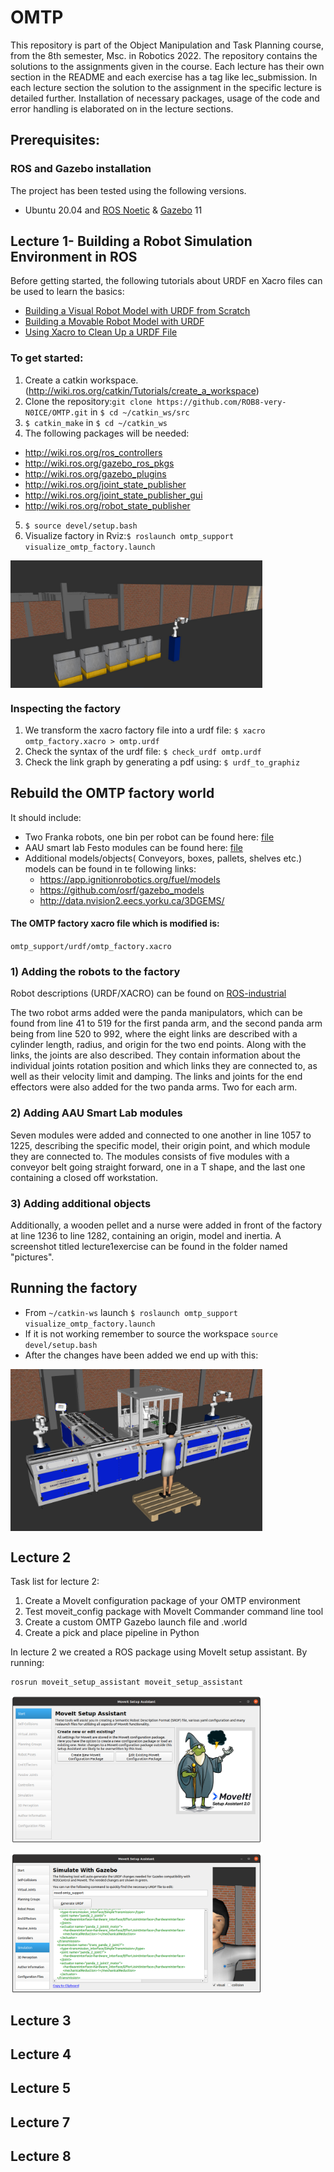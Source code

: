 # OMTP

This repository is part of the Object Manipulation and Task Planning course, from the 8th semester, Msc. in Robotics 2022.
The repository contains the solutions to the assignments given in the course. Each lecture has their own section in the README and each exercise has a tag like lec<number>_submission. In each lecture section the solution to the assignment in the specific lecture is detailed further. Installation of necessary packages, usage of the code and error handling is elaborated on in the lecture sections.
## Prerequisites:
### ROS and Gazebo installation
The project has been tested using the following versions.
* Ubuntu 20.04 and [ROS Noetic](https://wiki.ros.org/noetic/Installation) & [Gazebo](http://gazebosim.org/tutorials/?tut=ros_wrapper_versions) 11 

## Lecture 1- Building a Robot Simulation Environment in ROS
Before getting started, the following tutorials about URDF en Xacro files can be used to learn the basics:

* [Building a Visual Robot Model with URDF from Scratch](http://wiki.ros.org/urdf/Tutorials/Building%20a%20Visual%20Robot%20Model%20with%20URDF%20from%20Scratch) 
* [Building a Movable Robot Model with URDF](http://wiki.ros.org/urdf/Tutorials/Building%20a%20Movable%20Robot%20Model%20with%20URDF)
* [Using Xacro to Clean Up a URDF File](http://wiki.ros.org/urdf/Tutorials/Using%20Xacro%20to%20Clean%20Up%20a%20URDF%20File)

### To get started:
1) Create a catkin workspace.(http://wiki.ros.org/catkin/Tutorials/create_a_workspace)
2) Clone the repository:`git clone https://github.com/ROB8-very-N0ICE/OMTP.git` in `$ cd ~/catkin_ws/src`
3) `$ catkin_make` in `$ cd ~/catkin_ws`
4)  The following packages will be needed: 
  - http://wiki.ros.org/ros_controllers
  - http://wiki.ros.org/gazebo_ros_pkgs
  - http://wiki.ros.org/gazebo_plugins 
  - http://wiki.ros.org/joint_state_publisher
  - http://wiki.ros.org/joint_state_publisher_gui
  - http://wiki.ros.org/robot_state_publisher 
5) `$ source devel/setup.bash`
6) Visualize factory in Rviz:`$ roslaunch omtp_support visualize_omtp_factory.launch`


<p class="aligncenter">
    <img src="Images/empty.png" width=80% height=80% align=center alt="empty factory">
</p>

### Inspecting the factory
1) We transform the xacro factory file into a urdf file: `$ xacro omtp_factory.xacro > omtp.urdf`
2) Check the syntax of the urdf file: `$ check_urdf omtp.urdf`
3) Check the link graph by generating a pdf using: `$ urdf_to_graphiz`


## Rebuild the OMTP factory world
It should include:
* Two Franka robots, one bin per robot can be found here: [file](/franka_description)
* AAU smart lab Festo modules can be found here: [file](/aau_lab_ros_models)
* Additional models/objects( Conveyors, boxes, pallets, shelves etc.) models can be found in te following links:
  * https://app.ignitionrobotics.org/fuel/models
  * https://github.com/osrf/gazebo_models
  * http://data.nvision2.eecs.yorku.ca/3DGEMS/
#### The OMTP factory xacro file which is modified is:
  `omtp_support/urdf/omtp_factory.xacro`

### 1) Adding the robots to the factory
Robot descriptions (URDF/XACRO) can be found on [ROS-industrial](http://wiki.ros.org/Industrial/supported_hardware) 

The two robot arms added were the panda manipulators, which can be found from line 41 to 519 for the first panda arm, and the second panda arm being from line 520 to 992, where the eight links are described with a cylinder length, radius, and origin for the two end points. Along with the links, the joints are also described. They contain information about the individual joints rotation position and which links they are connected to, as well as their velocity limit and damping. The links and joints for the end effectors were also added for the two panda arms. Two for each arm.

### 2) Adding AAU Smart Lab modules
Seven modules were  added and connected to one another in line 1057 to 1225, describing the specific model, their origin point, and which module they are connected to. The modules consists of five modules with a conveyor belt going straight forward, one in a T shape, and the last one containing a closed off workstation.

### 3) Adding additional objects

 Additionally, a wooden pellet and a nurse were added in front of the factory at line 1236 to line 1282, containing an origin, model and inertia. A screenshot titled lecture1exercise can be found in the folder named "pictures".


## Running the factory
* From  `~/catkin-ws` launch `$ roslaunch omtp_support visualize_omtp_factory.launch`
* If it is not working remember to source the workspace `source devel/setup.bash`
* After the changes have been added we end up with this:

<p class="aligncenter">
    <img src="Images/factory.png" width=80% height=80% align=center alt="MoveIt Setup Assistant">
</p>


## Lecture 2
Task list for lecture 2:
1. Create a MoveIt configuration package of your OMTP environment
2. Test moveit_config package with MoveIt Commander command line tool
3. Create a custom OMTP Gazebo launch file and .world
4. Create a pick and place pipeline in Python

In lecture 2 we created a ROS package using MoveIt setup assistant. By running:
```
rosrun moveit_setup_assistant moveit_setup_assistant 
```
<p class="aligncenter">
    <img src="Images/moveit.png" width=80% height=80% align=center alt="MoveIt Setup Assistant">
</p>
<p class="aligncenter">
    <img src="Images/generate_urdf.png" width=80% height=80% align=center alt="MoveIt Setup Assistant">
</p>


## Lecture 3
## Lecture 4
## Lecture 5
## Lecture 7
## Lecture 8
